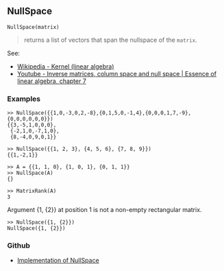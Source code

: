 ## NullSpace

```
NullSpace(matrix)
```

> returns a list of vectors that span the nullspace of the `matrix`.

See:     
* [Wikipedia - Kernel (linear algebra)](http://en.wikipedia.org/wiki/Kernel_%28linear_algebra%29)
* [Youtube - Inverse matrices, column space and null space | Essence of linear algebra, chapter 7](https://youtu.be/uQhTuRlWMxw)

### Examples

```
>> NullSpace({{1,0,-3,0,2,-8},{0,1,5,0,-1,4},{0,0,0,1,7,-9},{0,0,0,0,0,0}})
{{3,-5,1,0,0,0},
 {-2,1,0,-7,1,0},
 {8,-4,0,9,0,1}}
```
 
```
>> NullSpace({{1, 2, 3}, {4, 5, 6}, {7, 8, 9}})   
{{1,-2,1}}
  
>> A = {{1, 1, 0}, {1, 0, 1}, {0, 1, 1}}   
>> NullSpace(A)   
{}   

>> MatrixRank(A)   
3   
```

Argument {1, {2}} at position 1 is not a non-empty rectangular matrix.
  
```
>> NullSpace({1, {2}})    
NullSpace({1, {2}})   
```
### Github
* [Implementation of NullSpace](https://github.com/axkr/symja_android_library/blob/master/symja_android_library/matheclipse-core/src/main/java/org/matheclipse/core/builtin/LinearAlgebra.java#L3332) 
